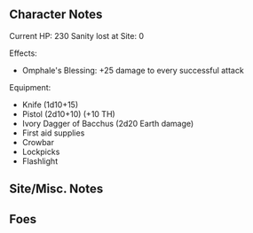 Character Notes
---------------
Current HP: 230
Sanity lost at Site: 0

Effects:
- Omphale's Blessing: +25 damage to every successful attack

Equipment:
- Knife (1d10+15)
- Pistol (2d10+10) (+10 TH)
- Ivory Dagger of Bacchus (2d20 Earth damage)
- First aid supplies
- Crowbar
- Lockpicks
- Flashlight

Site/Misc. Notes
----------------


Foes
----

